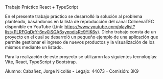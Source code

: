 Trabajo Práctico React + TypeScript

En el presente trabajo práctico se desarrolló la solución al problema planteado, basándonos en la lista de reproducción del canal ColmenaTEC disponible en YouTube (Link: https://www.youtube.com/playlist?list=PLRFOqDrY-6nv0iSGA6xynpdisRc9YIK6v).
Dicho trabajo consta de un proyecto en el cual se desarroló un pequeño ejemplo de una aplicación que permite gestionar el ingreso de nuevos productos y la visualización de los mismos mediante un listado.

Para la realización de este proyecto se utilizaron las siguientes tecnologías: Vite, React, TypeScript y Bootstrap.

Alumno: Cabañez, Jorge Nicolás - Legajo: 44073 - Comisión: 3K9



